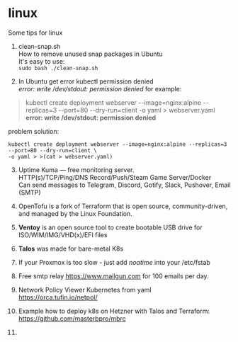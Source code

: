 # linux
Some tips for linux


1. clean-snap.sh  
   How to remove unused snap packages in Ubuntu  
   It's easy to use:  
```sudo bash ./clean-snap.sh```

2. In Ubuntu get error kubectl permission denied  
   _error: write /dev/stdout: permission denied_
for example:
>kubectl create deployment webserver --image=nginx:alpine --replicas=3 --port=80 --dry-run=client -o yaml > webserver.yaml  
>**error: write /dev/stdout: permission denied**

problem solution:
```
kubectl create deployment webserver --image=nginx:alpine --replicas=3 --port=80 --dry-run=client \
-o yaml > >(cat > webserver.yaml)
```  
  
3. Uptime Kuma — free monitoring server.  
   HTTP(s)/TCP/Ping/DNS Record/Push/Steam Game Server/Docker  
   Can send messages to Telegram, Discord, Gotify, Slack, Pushover, Email (SMTP)  

4. OpenTofu is a fork of Terraform that is open source, community-driven, and managed by the Linux Foundation.
   
5. **Ventoy** is an open source tool to create bootable USB drive for ISO/WIM/IMG/VHD(x)/EFI files
6. **Talos** was made for bare-metal K8s  
7. If your Proxmox is too slow - just add _noatime_ into your /etc/fstab
8. Free smtp relay https://www.mailgun.com for 100 emails per day.
9. Network Policy Viewer Kubernetes  from yaml https://orca.tufin.io/netpol/
10.  Example how to deploy k8s on Hetzner with Talos and Terraform: https://github.com/masterbpro/mbrc
11.    
